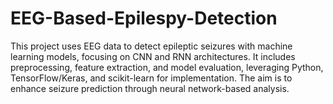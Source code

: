 # EEG-Based-Epilespy-Detection
This project uses EEG data to detect epileptic seizures with machine learning models, focusing on CNN and RNN architectures. It includes preprocessing, feature extraction, and model evaluation, leveraging Python, TensorFlow/Keras, and scikit-learn for implementation. The aim is to enhance seizure prediction through neural network-based analysis.

